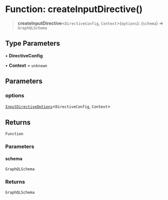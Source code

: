 # Function: createInputDirective()

> **createInputDirective**\<`DirectiveConfig`, `Context`\>(`options`): (`schema`) => `GraphQLSchema`

## Type Parameters

• **DirectiveConfig**

• **Context** = `unknown`

## Parameters

### options

[`InputDirectiveOptions`](../type-aliases/InputDirectiveOptions.md)\<`DirectiveConfig`, `Context`\>

## Returns

`Function`

### Parameters

#### schema

`GraphQLSchema`

### Returns

`GraphQLSchema`
